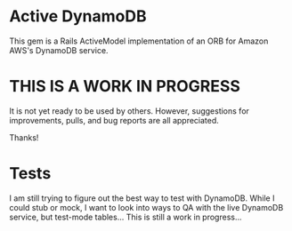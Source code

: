 # Active DynamoDB
This gem is a Rails ActiveModel implementation of an ORB for
Amazon AWS's DynamoDB service.

# THIS IS A WORK IN PROGRESS
It is not yet ready to be used by others. However, suggestions for
improvements, pulls, and bug reports are all appreciated.

Thanks!

# Tests
I am still trying to figure out the best way to test with DynamoDB. While
I could stub or mock, I want to look into ways to QA with the live DynamoDB
service, but test-mode tables... This is still a work in progress...